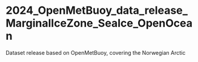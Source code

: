 # 2024_OpenMetBuoy_data_release_MarginalIceZone_SeaIce_OpenOcean
Dataset release based on OpenMetBuoy, covering the Norwegian Arctic
